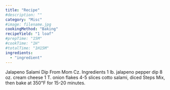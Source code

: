 ```yaml
---
title: "Recipe"
#description: ""
category: "Misc"
#image: filename.jpg
cookingMethod: "Baking"
recipeYield: "1 loaf"
#prepTime: "15M"
#cookTime: "1H"
#totalTime: "1H15M"
ingredients:
  - "ingredient"
---
```


Jalapeno Salami Dip
From Mom Cz.
Ingredients
1 lb. jalapeno pepper dip
8 oz. cream cheese
1 T. onion flakes
4-5 slices cotto salami, diced
Steps
Mix, then bake at 350℉ for 15-20 minutes.
